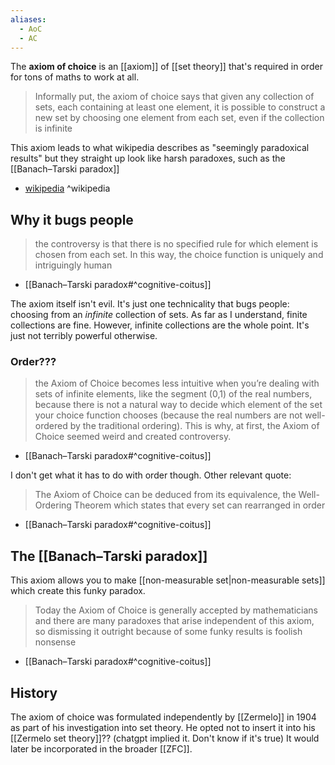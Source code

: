 ```yaml
---
aliases:
  - AoC
  - AC
---
```

The **axiom of choice** is an [[axiom]] of [[set theory]] that's required in order for tons of maths to work at all.

>Informally put, the axiom of choice says that given any collection of sets, each containing at least one element, it is possible to construct a new set by choosing one element from each set, even if the collection is infinite

This axiom leads to what wikipedia describes as "seemingly paradoxical results" but they straight up look like harsh paradoxes, such as the [[Banach–Tarski paradox]]

- [wikipedia](https://en.wikipedia.org/wiki/Axiom_of_choice) ^wikipedia

## Why it bugs people

>the controversy is that there is no specified rule for which element is chosen from each set. In this way, the choice function is uniquely and intriguingly human
- [[Banach–Tarski paradox#^cognitive-coitus]]

The axiom itself isn't evil. It's just one technicality that bugs people: choosing from an _infinite_ collection of sets.
As far as I understand, finite collections are fine.
However, infinite collections are the whole point. It's just not terribly powerful otherwise.

### Order???

>the Axiom of Choice becomes less intuitive when you’re dealing with sets of infinite elements, like the segment (0,1) of the real numbers, because there is not a natural way to decide which element of the set your choice function chooses (because the real numbers are not well-ordered by the traditional ordering). This is why, at first, the Axiom of Choice seemed weird and created controversy.
- [[Banach–Tarski paradox#^cognitive-coitus]]

I don't get what it has to do with order though.
Other relevant quote:

>The Axiom of Choice can be deduced from its equivalence, the Well-Ordering Theorem which states that every set can rearranged in order
- [[Banach–Tarski paradox#^cognitive-coitus]]

## The [[Banach–Tarski paradox]]

This axiom allows you to make [[non-measurable set|non-measurable sets]] which create this funky paradox.

>Today the Axiom of Choice is generally accepted by mathematicians and there are many paradoxes that arise independent of this axiom, so dismissing it outright because of some funky results is foolish nonsense
- [[Banach–Tarski paradox#^cognitive-coitus]]

## History

The axiom of choice was formulated independently by [[Zermelo]] in 1904 as part of his investigation into set theory.
He opted not to insert it into his [[Zermelo set theory]]?? (chatgpt implied it. Don't know if it's true)
It would later be incorporated in the broader [[ZFC]].